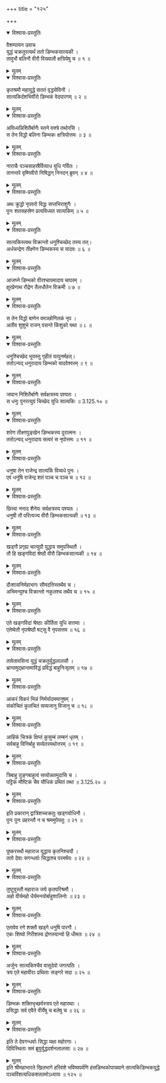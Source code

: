 +++
title = "१२५"

+++

<details open><summary>विश्वास-प्रस्तुतिः</summary>

वैशम्पायन उवाच  
युद्धं चक्रतुरत्यर्थं ततो डिम्भकसात्यकी ।  
तावुभौ बलिनौ वीरौ विख्यातौ क्षत्रियेषु च ॥ १ ॥
</details>

<details><summary>मूलम्</summary>

वैशम्पायन उवाच  
युद्धं चक्रतुरत्यर्थं ततो डिम्भकसात्यकी ।  
तावुभौ बलिनौ वीरौ विख्यातौ क्षत्रियेषु च ॥ १ ॥
</details>

<details open><summary>विश्वास-प्रस्तुतिः</summary>

कृतश्रमौ महायुद्धे सततं वृद्धसेविनौ ।  
सात्यकिर्दशभिर्वीरो डिम्भकं वेदपारगम् ॥ २ ॥
</details>

<details><summary>मूलम्</summary>

कृतश्रमौ महायुद्धे सततं वृद्धसेविनौ ।  
सात्यकिर्दशभिर्वीरो डिम्भकं वेदपारगम् ॥ २ ॥
</details>

<details open><summary>विश्वास-प्रस्तुतिः</summary>

अविध्यन्निशितैर्बाणैः स्तने वक्त्रे तथोरसि ।  
स तेन विद्धो बलिना डिम्भकः क्षत्रियोत्तमः ॥ ३ ॥
</details>

<details><summary>मूलम्</summary>

अविध्यन्निशितैर्बाणैः स्तने वक्त्रे तथोरसि ।  
स तेन विद्धो बलिना डिम्भकः क्षत्रियोत्तमः ॥ ३ ॥
</details>

<details open><summary>विश्वास-प्रस्तुतिः</summary>

नाराचैः पञ्चसाहस्रैर्विव्याध युधि गर्वितः ।  
तानन्तरे वृष्णिवीरो निषिद्धन् निनदन् ब्रुवन् ॥ ४ ॥
</details>

<details><summary>मूलम्</summary>

नाराचैः पञ्चसाहस्रैर्विव्याध युधि गर्वितः ।  
तानन्तरे वृष्णिवीरो निषिद्धन् निनदन् ब्रुवन् ॥ ४ ॥
</details>

<details open><summary>विश्वास-प्रस्तुतिः</summary>

अथ क्रुद्धो नृपवरो विद्धः सप्तभिराशुगैः ।  
पुनः शतसहस्रेण प्रत्यविध्यत सात्यकिम् ॥ ५ ॥
</details>

<details><summary>मूलम्</summary>

अथ क्रुद्धो नृपवरो विद्धः सप्तभिराशुगैः ।  
पुनः शतसहस्रेण प्रत्यविध्यत सात्यकिम् ॥ ५ ॥
</details>

<details open><summary>विश्वास-प्रस्तुतिः</summary>

सात्यकिस्त्वथ विक्रान्तो धनुश्चिच्छेद तस्य तत्।  
अर्धचन्द्रेण तीक्ष्णेन डिम्भकस्य स यादवः ॥ ६ ॥
</details>

<details><summary>मूलम्</summary>

सात्यकिस्त्वथ विक्रान्तो धनुश्चिच्छेद तस्य तत्।  
अर्धचन्द्रेण तीक्ष्णेन डिम्भकस्य स यादवः ॥ ६ ॥
</details>

<details open><summary>विश्वास-प्रस्तुतिः</summary>

आजघ्ने डिम्भको वीरश्चापमादाय चापरम् ।  
क्षुरप्रेणाथ रौद्रेण तैलधौतेन विक्रमी ॥ ७ ॥
</details>

<details><summary>मूलम्</summary>

आजघ्ने डिम्भको वीरश्चापमादाय चापरम् ।  
क्षुरप्रेणाथ रौद्रेण तैलधौतेन विक्रमी ॥ ७ ॥
</details>

<details open><summary>विश्वास-प्रस्तुतिः</summary>

स तेन विद्धो बाणेन वमञ्छोणितकं नृप ।  
अतीव शुशुभे राजन् वसन्ते किंशुको यथा ॥ ८ ॥
</details>

<details><summary>मूलम्</summary>

स तेन विद्धो बाणेन वमञ्छोणितकं नृप ।  
अतीव शुशुभे राजन् वसन्ते किंशुको यथा ॥ ८ ॥
</details>

<details open><summary>विश्वास-प्रस्तुतिः</summary>

धनुश्चिच्छेद भूयस्तु गृहीतं यत्पुनर्महत्।  
ततोऽन्यद् धनुरादाय डिम्भको यादवेश्वरम् ॥ ९ ॥
</details>

<details><summary>मूलम्</summary>

धनुश्चिच्छेद भूयस्तु गृहीतं यत्पुनर्महत्।  
ततोऽन्यद् धनुरादाय डिम्भको यादवेश्वरम् ॥ ९ ॥
</details>

<details open><summary>विश्वास-प्रस्तुतिः</summary>

जघान निशितैर्बाणैः सर्वक्षत्रस्य पश्यतः ।  
स धनुः पुनरत्युग्रं चिच्छेद युधि सात्यकिः ॥ 3.125.१० ॥
</details>

<details><summary>मूलम्</summary>

जघान निशितैर्बाणैः सर्वक्षत्रस्य पश्यतः ।  
स धनुः पुनरत्युग्रं चिच्छेद युधि सात्यकिः ॥ 3.125.१० ॥
</details>

<details open><summary>विश्वास-प्रस्तुतिः</summary>

शरेण तीक्ष्णपुङ्खेन डिम्भकस्य दुरात्मनः ।  
ततोऽन्यद् धनुरादाय सत्वरं स नृपोत्तमः ॥ ११ ॥
</details>

<details><summary>मूलम्</summary>

शरेण तीक्ष्णपुङ्खेन डिम्भकस्य दुरात्मनः ।  
ततोऽन्यद् धनुरादाय सत्वरं स नृपोत्तमः ॥ ११ ॥
</details>

<details open><summary>विश्वास-प्रस्तुतिः</summary>

धनुषा तेन राजेन्द्र सात्यकिं विव्यधे पुनः ।  
एवं धनूंषि राजेन्द्र शतं पञ्च च पञ्च च ॥ १२ ॥
</details>

<details><summary>मूलम्</summary>

धनुषा तेन राजेन्द्र सात्यकिं विव्यधे पुनः ।  
एवं धनूंषि राजेन्द्र शतं पञ्च च पञ्च च ॥ १२ ॥
</details>

<details open><summary>विश्वास-प्रस्तुतिः</summary>

छित्त्वा ननाद शैनेयः सर्वक्षत्रस्य पश्यतः ।  
धनुषी तौ परित्यज्य वीरौ डिम्भकसात्यकी ॥ १३ ॥
</details>

<details><summary>मूलम्</summary>

छित्त्वा ननाद शैनेयः सर्वक्षत्रस्य पश्यतः ।  
धनुषी तौ परित्यज्य वीरौ डिम्भकसात्यकी ॥ १३ ॥
</details>

<details open><summary>विश्वास-प्रस्तुतिः</summary>

खड्गौ प्रगृह्य चात्युग्रौ युद्धाय समुपस्थितौ ।  
तौ हि खङ्गविदां श्रेष्ठौ वीरौ डिम्भकसात्यकी ॥ १४ ॥
</details>

<details><summary>मूलम्</summary>

खड्गौ प्रगृह्य चात्युग्रौ युद्धाय समुपस्थितौ ।  
तौ हि खङ्गविदां श्रेष्ठौ वीरौ डिम्भकसात्यकी ॥ १४ ॥
</details>

<details open><summary>विश्वास-प्रस्तुतिः</summary>

दौःशासनिर्महाभागः सौमदत्तिस्तथैव च ।  
अभिमन्युश्च विक्रान्तो नकुलश्च तथैव च ॥ १५ ॥
</details>

<details><summary>मूलम्</summary>

दौःशासनिर्महाभागः सौमदत्तिस्तथैव च ।  
अभिमन्युश्च विक्रान्तो नकुलश्च तथैव च ॥ १५ ॥
</details>

<details open><summary>विश्वास-प्रस्तुतिः</summary>

एते खङ्गविदां श्रेष्ठाः कीर्तिता युधि सत्तमाः ।  
एतेष्वेतौ नृपश्रेष्ठौ षट्सु वै नृपसत्तम ॥ १६ ॥
</details>

<details><summary>मूलम्</summary>

एते खङ्गविदां श्रेष्ठाः कीर्तिता युधि सत्तमाः ।  
एतेष्वेतौ नृपश्रेष्ठौ षट्सु वै नृपसत्तम ॥ १६ ॥
</details>

<details open><summary>विश्वास-प्रस्तुतिः</summary>

तावेतावसिना युद्धं चक्रतुर्युद्धलालसौ ।  
भ्रान्तमुद्भ्रान्तमाविद्धं प्रविद्धं बाहुनिःसृतम् ॥ १७ ॥
</details>

<details><summary>मूलम्</summary>

तावेतावसिना युद्धं चक्रतुर्युद्धलालसौ ।  
भ्रान्तमुद्भ्रान्तमाविद्धं प्रविद्धं बाहुनिःसृतम् ॥ १७ ॥
</details>

<details open><summary>विश्वास-प्रस्तुतिः</summary>

आकरं विकरं भिन्नं निर्मर्यादममानुषम् ।  
संकोचितं कुलचितं सव्यजानु विजानु च ॥ १८ ॥
</details>

<details><summary>मूलम्</summary>

आकरं विकरं भिन्नं निर्मर्यादममानुषम् ।  
संकोचितं कुलचितं सव्यजानु विजानु च ॥ १८ ॥
</details>

<details open><summary>विश्वास-प्रस्तुतिः</summary>

आहिकं चित्रकं क्षिप्तं कुसुम्बं लम्बनं धृतम् ।  
सर्वबाहु विनिर्बाहु सव्येतरमथोत्तरम् ॥ १९ ॥
</details>

<details><summary>मूलम्</summary>

आहिकं चित्रकं क्षिप्तं कुसुम्बं लम्बनं धृतम् ।  
सर्वबाहु विनिर्बाहु सव्येतरमथोत्तरम् ॥ १९ ॥
</details>

<details open><summary>विश्वास-प्रस्तुतिः</summary>

त्रिबाहु तुङ्गबाहुत्वं सव्योन्नतमुदासि च ।  
पट्टिकं मौष्टिकं चैव यौधिकं प्रथितं तथा ॥ 3.125.२० ॥
</details>

<details><summary>मूलम्</summary>

त्रिबाहु तुङ्गबाहुत्वं सव्योन्नतमुदासि च ।  
पट्टिकं मौष्टिकं चैव यौधिकं प्रथितं तथा ॥ 3.125.२० ॥
</details>

<details open><summary>विश्वास-प्रस्तुतिः</summary>

इति प्रकारान् द्वात्रिंशच्चक्रतुः खड्गयोधिनौ ।  
पुनः पुनः प्रहरन्तौ न च श्रममुपेयतुः ॥ २१ ॥
</details>

<details><summary>मूलम्</summary>

इति प्रकारान् द्वात्रिंशच्चक्रतुः खड्गयोधिनौ ।  
पुनः पुनः प्रहरन्तौ न च श्रममुपेयतुः ॥ २१ ॥
</details>

<details open><summary>विश्वास-प्रस्तुतिः</summary>

पुष्करस्थौ महाराज युद्धाय कृतनिश्चयौ ।  
ततो देवाः सगन्धर्वाः सिद्धाश्च परमर्षयः ॥ २२ ॥
</details>

<details><summary>मूलम्</summary>

पुष्करस्थौ महाराज युद्धाय कृतनिश्चयौ ।  
ततो देवाः सगन्धर्वाः सिद्धाश्च परमर्षयः ॥ २२ ॥
</details>

<details open><summary>विश्वास-प्रस्तुतिः</summary>

तुष्टुवुस्तौ महाराज जये कृतपरिश्रमौ ।  
अहो वीर्यमहो धैर्यमनयोर्बाहुशालिनोः ॥ २३ ॥
</details>

<details><summary>मूलम्</summary>

तुष्टुवुस्तौ महाराज जये कृतपरिश्रमौ ।  
अहो वीर्यमहो धैर्यमनयोर्बाहुशालिनोः ॥ २३ ॥
</details>

<details open><summary>विश्वास-प्रस्तुतिः</summary>

एतावेव रणे शक्तौ खड्गे धनुषि पारगौ ।  
एकः शिष्यो गिरीशस्य द्रोणस्यान्यो हि धीमतः ॥ २४ ॥
</details>

<details><summary>मूलम्</summary>

एतावेव रणे शक्तौ खड्गे धनुषि पारगौ ।  
एकः शिष्यो गिरीशस्य द्रोणस्यान्यो हि धीमतः ॥ २४ ॥
</details>

<details open><summary>विश्वास-प्रस्तुतिः</summary>

अर्जुनः सात्यकिश्चैव वासुदेवो जगत्पतिः ।  
त्रय एते महावीराः प्रथिताः सङ्गरे सदा ॥ २५ ॥
</details>

<details><summary>मूलम्</summary>

अर्जुनः सात्यकिश्चैव वासुदेवो जगत्पतिः ।  
त्रय एते महावीराः प्रथिताः सङ्गरे सदा ॥ २५ ॥
</details>

<details open><summary>विश्वास-प्रस्तुतिः</summary>

डिम्भकः शक्तिभृच्छर्वस्त्रय एते महारथाः ।  
प्रसिद्धाः सर्व एवैते वीर्येषु च बलेषु च ॥ २६ ॥
</details>

<details><summary>मूलम्</summary>

डिम्भकः शक्तिभृच्छर्वस्त्रय एते महारथाः ।  
प्रसिद्धाः सर्व एवैते वीर्येषु च बलेषु च ॥ २६ ॥
</details>

<details open><summary>विश्वास-प्रस्तुतिः</summary>

इति ते देवगन्धर्वाः सिद्धा यक्षा महोरगाः ।  
दिविस्थिताः समं ब्रूयुर्युद्धदर्शनलालसाः ॥ २७ ॥
</details>

<details><summary>मूलम्</summary>

इति ते देवगन्धर्वाः सिद्धा यक्षा महोरगाः ।  
दिविस्थिताः समं ब्रूयुर्युद्धदर्शनलालसाः ॥ २७ ॥
</details>
इति श्रीमहाभारते खिलभागे हरिवंशे भविष्यपर्वणि हंसडिम्भकोपाख्याने सात्यकिडिम्भकयुद्धे पञ्चविंशत्यधिकशततमोऽध्यायः ॥ १२५ ॥